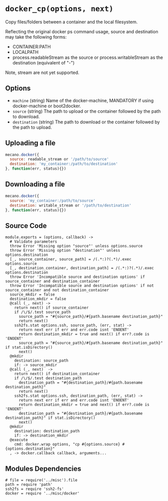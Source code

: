 # `docker_cp(options, next)`

Copy files/folders between a container and the local filesystem.

Reflecting the original docker ps command usage, source and destination may take
the following forms:

*   CONTAINER:PATH 
*   LOCALPATH
*   process.readableStream as the source or process.writableStream as the
    destination (equivalent of "-")

Note, stream are not yet supported.

## Options

*   `machine` (string)
    Name of the docker-machine, MANDATORY if using docker-machine or boot2docker.
*   `source` (string)
    The path to upload or the container followed by the path to download.   
*   `destination` (string)
    The path to download or the container followed by the path to upload.   

## Uploading a file

```javascript
mecano.docker({
  source: readable_stream or '/path/to/source'
  destination: 'my_container:/path/to/destination'
}, function(err, status){})
```

## Downloading a file

```javascript
mecano.docker({
  source: 'my_container:/path/to/source'
  destination: writable_stream or '/path/to/destination'
}, function(err, status){})
```

## Source Code

    module.exports = (options, callback) ->
      # Validate parameters
      throw Error 'Missing option "source"' unless options.source
      throw Error 'Missing option "destination"' unless options.destination
      [_, source_container, source_path] = /(.*:)?(.*)/.exec options.source
      [_, destination_container, destination_path] = /(.*:)?(.*)/.exec options.destination
      throw Error 'Incompatible source and destination options' if source_container and destination_container
      throw Error 'Incompatible source and destination options' if not source_container and not destination_container
      source_mkdir = false
      destination_mkdir = false
      @call (_, next) ->
        return next() if source_container
        if /\/$/.test source_path
          source_path = "#{source_path}/#{path.basename destination_path}"
          return next()
        ssh2fs.stat options.ssh, source_path, (err, stat) ->
          return next err if err and err.code isnt 'ENOENT'
          return destination_mkdir = true and next() if err?.code is 'ENOENT'
          source_path = "#{source_path}/#{path.basename destination_path}" if stat.isDirectory()
          next()
      @mkdir
        destination: source_path
        if: -> source_mkdir
      @call (_, next)  ->
        return next() if destination_container
        if /\/$/.test destination_path
          destination_path = "#{destination_path}/#{path.basename destination_path}"
          return next()
        ssh2fs.stat options.ssh, destination_path, (err, stat) ->
          return next err if err and err.code isnt 'ENOENT'
          return destination_mkdir = true and next() if err?.code is 'ENOENT'
          destination_path = "#{destination_path}/#{path.basename destination_path}" if stat.isDirectory()
          next()
      @mkdir
        destination: destination_path
        if: -> destination_mkdir
      @execute
        cmd: docker.wrap options, "cp #{options.source} #{options.destination}"
      , -> docker.callback callback, arguments...

## Modules Dependencies

    # file = require('../misc').file
    path = require 'path'
    ssh2fs = require 'ssh2-fs'
    docker = require '../misc/docker'
